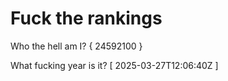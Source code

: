 # Fuck the rankings

Who the hell am I?
{ 24592100 }

What fucking year is it?
[ 2025-03-27T12:06:40Z ]
